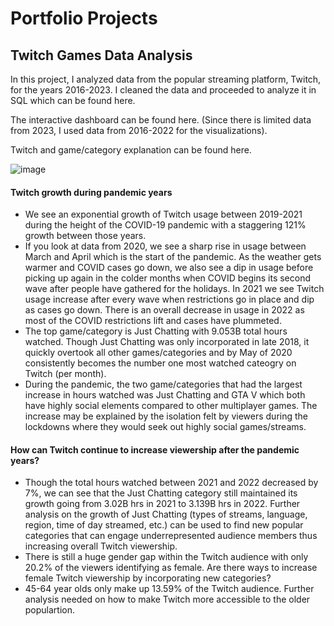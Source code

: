 # Portfolio Projects

## Twitch Games Data Analysis

In this project, I analyzed data from the popular streaming platform, Twitch, for the years 2016-2023. I cleaned the data and proceeded to analyze it in SQL which can be found here.

The interactive dashboard can be found here. (Since there is limited data from 2023, I used data from 2016-2022 for the visualizations).

Twitch and game/category explanation can be found here.

![image](https://user-images.githubusercontent.com/96529219/234692787-8ab1028a-0514-4ee2-814c-d14f131e8c10.png)

#### Twitch growth during pandemic years

* We see an exponential growth of Twitch usage between 2019-2021 during the height of the COVID-19 pandemic with a staggering 121% growth between those years.
* If you look at data from 2020, we see a sharp rise in usage between March and April which is the start of the pandemic. As the weather gets warmer and COVID cases go down, we also see a dip in usage before picking up again in the colder months when COVID begins its second wave after people have gathered for the holidays. In 2021 we see Twitch usage increase after every wave when restrictions go in place and dip as cases go down. There is an overall decrease in usage in 2022 as most of the COVID restrictions lift and cases have plummeted.
* The top game/category is Just Chatting with 9.053B total hours watched. Though Just Chatting was only incorporated in late 2018, it quickly overtook all other games/categories and by May of 2020 consistently becomes the number one most watched cateogry on Twitch (per month).
* During the pandemic, the two game/categories that had the largest increase in hours watched was Just Chatting and GTA V which both have highly social elements compared to other multiplayer games. The increase may be explained by the isolation felt by viewers during the lockdowns where they would seek out highly social games/streams.

#### How can Twitch continue to increase viewership after the pandemic years?

* Though the total hours watched between 2021 and 2022 decreased by 7%, we can see that the Just Chatting category still maintained its growth going from 3.02B hrs in 2021 to 3.139B hrs in 2022. Further analysis on the growth of Just Chatting (types of streams, language, region, time of day streamed, etc.) can be used to find new popular categories that can engage underrepresented audience members thus increasing overall Twitch viewership.
* There is still a huge gender gap within the Twitch audience with only 20.2% of the viewers identifying as female. Are there ways to increase female Twitch viewership by incorporating new categories?
* 45-64 year olds only make up 13.59% of the Twitch audience. Further analysis needed on how to make Twitch more accessible to the older populartion.
